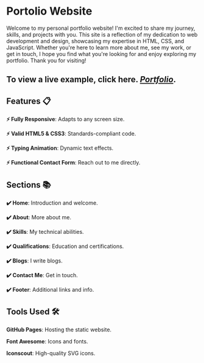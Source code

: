 # Portolio Website

Welcome to my personal portfolio website! I'm excited to share my journey, skills, and projects with you. This site is a reflection of my dedication to web development and design, showcasing my expertise in HTML, CSS, and JavaScript. Whether you're here to learn more about me, see my work, or get in touch, I hope you find what you're looking for and enjoy exploring my portfolio. Thank you for visiting!

## To view a live example, click here. [_Portfolio_](https://iadityagupta.github.io/PortfolioSite/).


## Features 📋

**⚡️ Fully Responsive**: Adapts to any screen size.

**⚡️ Valid HTML5 & CSS3**: Standards-compliant code.

**⚡️ Typing Animation**: Dynamic text effects.

**⚡️ Functional Contact Form**: Reach out to me directly.


## Sections 📚

**✔️ Home**: Introduction and welcome.

**✔️ About**: More about me.

**✔️ Skills**: My technical abilities.

**✔️ Qualifications**: Education and certifications.

**✔️ Blogs**: I write blogs.

**✔️ Contact Me**: Get in touch.

**✔️ Footer**: Additional links and info.






## Tools Used 🛠️

**GitHub Pages**: Hosting the static website.

**Font Awesome**: Icons and fonts.

**Iconscout**: High-quality SVG icons.
